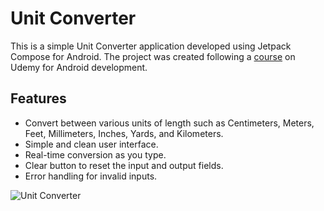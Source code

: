 # Unit Converter

This is a simple Unit Converter application developed using Jetpack Compose for Android. The project was created following a [course](https://www.udemy.com/share/102Jgo3@XsZDs1CXVwhSrBZfwOx0m7Gls9TC3Vvyp-QUCKEr1uQ44IUJSVwaBeFLYe-0_Ywepw==/) on Udemy for Android development.

## Features

- Convert between various units of length such as Centimeters, Meters, Feet, Millimeters, Inches, Yards, and Kilometers.
- Simple and clean user interface.
- Real-time conversion as you type.
- Clear button to reset the input and output fields.
- Error handling for invalid inputs.

![Unit Converter](UnitConverter.png)
